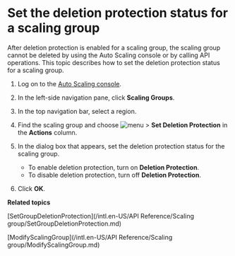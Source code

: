 # Set the deletion protection status for a scaling group

After deletion protection is enabled for a scaling group, the scaling group cannot be deleted by using the Auto Scaling console or by calling API operations. This topic describes how to set the deletion protection status for a scaling group.

1.  Log on to the [Auto Scaling console](https://essnew.console.aliyun.com/).

2.  In the left-side navigation pane, click **Scaling Groups**.

3.  In the top navigation bar, select a region.

4.  Find the scaling group and choose ![menu](https://static-aliyun-doc.oss-accelerate.aliyuncs.com/assets/img/en-US/4838105161/p238359.png) \> **Set Deletion Protection** in the **Actions** column.

5.  In the dialog box that appears, set the deletion protection status for the scaling group.

    -   To enable deletion protection, turn on **Deletion Protection**.
    -   To disable deletion protection, turn off **Deletion Protection**.
6.  Click **OK**.


**Related topics**  


[SetGroupDeletionProtection](/intl.en-US/API Reference/Scaling group/SetGroupDeletionProtection.md)

[ModifyScalingGroup](/intl.en-US/API Reference/Scaling group/ModifyScalingGroup.md)

